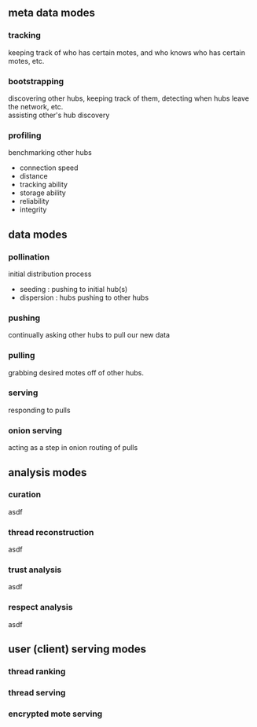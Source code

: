 ## meta data modes

### tracking
keeping track of who has certain motes, and who knows who has certain motes, etc.

### bootstrapping
discovering other hubs, keeping track of them, detecting when hubs leave the network, etc.  
assisting other's hub discovery

### profiling
benchmarking other hubs  
 - connection speed
 - distance
 - tracking ability
 - storage ability
 - reliability
 - integrity

## data modes
### pollination
initial distribution process  
 - seeding : pushing to initial hub(s)
 - dispersion : hubs pushing to other hubs

### pushing
continually asking other hubs to pull our new data

### pulling
grabbing desired motes off of other hubs.

### serving
responding to pulls

### onion serving
acting as a step in onion routing of pulls

## analysis modes
### curation
asdf

### thread reconstruction
asdf

### trust analysis
asdf

### respect analysis
asdf

## user (client) serving modes
### thread ranking
### thread serving
### encrypted mote serving
